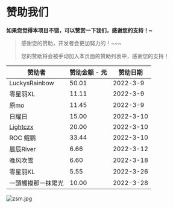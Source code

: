 

# 赞助我们

**如果您觉得本项目不错，可以赞赏一下我们，感谢您的支持！~**

> 感谢您的赞助，开发者会更加努力的！~~~
>
> 您的赞助将会被手动加入本页面的赞助列表中，感谢您的支持！



| 赞助者 | 赞助金额 - 元 |赞助日期|
| ------ | -------- |-|
| LuckysRainbow | 50.01 | 2022-3-9 |
| 零星羽XL | 11.11 | 2022-3-9 |
| 原mo | 11.45 | 2022-3-9 |
| 日耀日 | 15.00 | 2022-3-10 |
| [Lightczx](https://github.com/Lightczx) | 20.00 | 2022-3-10 |
| ROC  鲲鹏 | 33.44 | 2022-3-10 |
| 晨辰River | 6.66 | 2022-3-12 |
| 晚风吹雪 | 6.60 | 2022-3-18 |
| 零星羽KL | 5.55 | 2022-3-26 |
| 一頭觸摸那一抹陽光 | 10.00 | 2022-3-28 |



![zsm.jpg](https://s2.loli.net/2022/03/09/916iHxK2gojvzCW.jpg)
